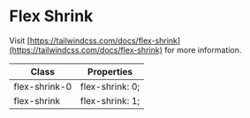 # Flex Shrink

Visit [https://tailwindcss.com/docs/flex-shrink](https://tailwindcss.com/docs/flex-shrink) for more information.

<table class="w-full text-left border-collapse"><thead><tr><th class="z-20 sticky top-0 text-sm font-semibold text-gray-600 bg-white p-0"><div class="pb-2 pr-2 border-b border-gray-200">Class</div></th><th class="z-20 sticky top-0 text-sm font-semibold text-gray-600 bg-white p-0"><div class="pb-2 pl-2 border-b border-gray-200">Properties</div></th></tr></thead><tbody class="align-baseline"><tr><td class="py-2 pr-2 font-mono text-xs text-violet-600 whitespace-nowrap">flex-shrink-0</td><td class="py-2 pl-2 font-mono text-xs text-light-blue-600 whitespace-pre">flex-shrink: 0;</td></tr><tr><td class="py-2 pr-2 font-mono text-xs text-violet-600 whitespace-nowrap border-t border-gray-200">flex-shrink</td><td class="py-2 pl-2 font-mono text-xs text-light-blue-600 whitespace-pre border-t border-gray-200">flex-shrink: 1;</td></tr></tbody></table>
